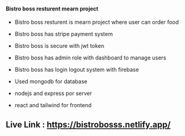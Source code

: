 #### Bistro boss resturent mearn project

 - Bistro boss resturent is mearn project where user can order food

 - Bistro boss has stripe payment system 
 - Bistro boss is secure with jwt token 
 - Bistro boss has admin role with dashboard to manage users
 - Bistro boss has login logout system with firebase 
 - Used mongodb for database
 - nodejs and express por server
 - react and tailwind for frontend 

## Live Link : https://bistrobosss.netlify.app/
